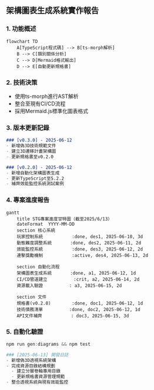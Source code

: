 ## 架構圖表生成系統實作報告

### 1. 功能概述
```mermaid
flowchart TD
    A[TypeScript程式碼] --> B[ts-morph解析]
    B --> C[類別關係分析]
    C --> D[Mermaid格式輸出]
    D --> E[自動更新規格書]
```

### 2. 技術決策
- 使用ts-morph進行AST解析
- 整合至現有CI/CD流程
- 採用Mermaid.js標準化圖表格式

### 3. 版本更新記錄
```markdown
### [v0.3.0] - 2025-06-12
- 新增偽3D技術規範文件
- 建立3D遷移計畫架構圖
- 更新規格書至v0.2.0

### [v0.2.0] - 2025-06-12
- 新增自動化架構圖表生成
- 更新TypeScript至5.2.2
- 補齊效能監控系統測試案例
```

### 4. 專案進度報告
```mermaid
gantt
    title STG專案進度甘特圖（截至2025/6/13）
    dateFormat  YYYY-MM-DD
    section 核心系統
    玩家控制系統           :done, des1, 2025-06-10, 3d
    動態難度調整系統       :done, des2, 2025-06-11, 2d
    效能監控系統           :done, des3, 2025-06-12, 2d
    連擊獎勵機制           :active, des4, 2025-06-13, 2d

    section 自動化流程
    架構圖表生成系統       :done, a1, 2025-06-12, 1d
    CI/CD管道建立          :crit, a2, 2025-06-14, 2d
    資源載入驗證          : a3, 2025-06-15, 2d

    section 文件
    規格書(v0.2.0)        :done, doc1, 2025-06-12, 1d
    技術債務清單          :done, doc2, 2025-06-12, 1d
    API文件補齊           : doc3, 2025-06-15, 3d
```

### 5. 自動化驗證
```powershell
npm run gen:diagrams && npm test

### [2025-06-13] 開發日誌
- 新增偽3D透視系統架構
- 完成資源目錄結構規劃
  - 建立分層卷軸專用目錄
  - 更新規格書資源管理規範
- 整合透視系統與現有效能監控